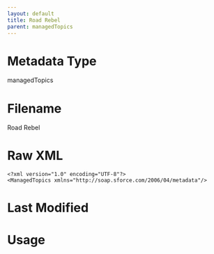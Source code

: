 ```yaml
---
layout: default
title: Road Rebel
parent: managedTopics
---
```

# Metadata Type
managedTopics


# Filename 
Road Rebel


# Raw XML
```
<?xml version="1.0" encoding="UTF-8"?>
<ManagedTopics xmlns="http://soap.sforce.com/2006/04/metadata"/>
```


# Last Modified


# Usage
